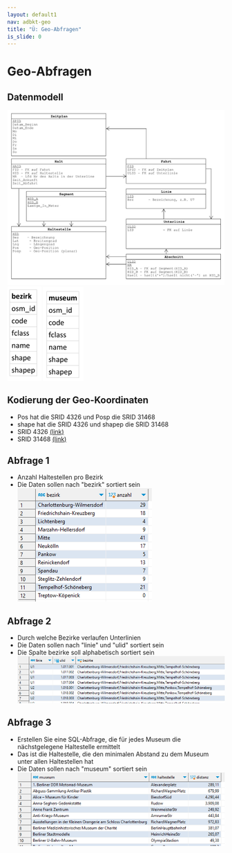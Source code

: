 ```yaml
---
layout: default1
nav: adbkt-geo
title: "Ü: Geo-Abfragen"
is_slide: 0
---
```


# Geo-Abfragen

## Datenmodell
![Datenmodell](/home/lv/adbkt/a/shed/bubahn-modell.png)<br>
![Datenmodell](/home/lv/adbkt/a/geo/fig/bezirk.png)
![Datenmodell](/home/lv/adbkt/a/geo/fig/museum.png)
 
## Kodierung der Geo-Koordinaten
- Pos hat die SRID 4326 und Posp die SRID 31468
- shape hat die SRID 4326 und shapep die SRID 31468
- SRID 4326 [(link)](https://epsg.io/4326)
- SRID 31468 [(link)](https://epsg.io/31468)

## Abfrage 1
- Anzahl Haltestellen pro Bezirk
- Die Daten sollen nach "bezirk" sortiert sein<br>
![Datenmodell](/home/lv/adbkt/a/geo/fig/abfrage1.png)

## Abfrage 2
- Durch welche Bezirke verlaufen Unterlinien
- Die Daten sollen nach "linie" und "ulid" sortiert sein
- Die Spalte bezirke soll alphabetisch sortiert sein<br>
![Datenmodell](/home/lv/adbkt/a/geo/fig/abfrage2.png)

## Abfrage 3
- Erstellen Sie eine SQL-Abfrage, die für jedes Museum die nächstgelegene Haltestelle ermittelt
- Das ist die Haltestelle, die den minimalen Abstand zu dem Museum unter allen Haltestellen hat
- Die Daten sollen nach "museum" sortiert sein<br>
![Datenmodell](/home/lv/adbkt/a/geo/fig/abfrage3.png)


